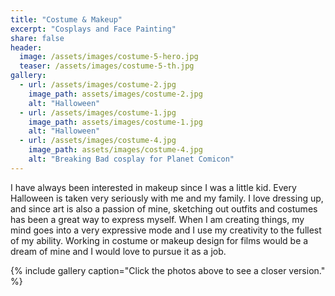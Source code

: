 ```yaml
---
title: "Costume & Makeup"
excerpt: "Cosplays and Face Painting"
share: false
header:
  image: /assets/images/costume-5-hero.jpg
  teaser: /assets/images/costume-5-th.jpg
gallery:
  - url: /assets/images/costume-2.jpg
    image_path: assets/images/costume-2.jpg
    alt: "Halloween"
  - url: /assets/images/costume-1.jpg
    image_path: assets/images/costume-1.jpg
    alt: "Halloween"
  - url: /assets/images/costume-4.jpg
    image_path: assets/images/costume-4.jpg
    alt: "Breaking Bad cosplay for Planet Comicon"
---
```


I have always been interested in makeup since I was a little kid.  Every Halloween is taken very seriously with me and my family.  I love dressing up, and since art is also a passion of mine, sketching out outfits and costumes has been a great way to express myself.  When I am creating things, my mind goes into a very expressive mode and I use my creativity to the fullest of my ability.  Working in costume or makeup design for films would be a dream of mine and I would love to pursue it as a job.

{% include gallery caption="Click the photos above to see a closer version." %}
